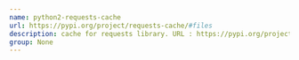 ```yaml
---
name: python2-requests-cache
url: https://pypi.org/project/requests-cache/#files
description: cache for requests library. URL : https://pypi.org/project/requests-cache/#files Groups : None
group: None
---
```

